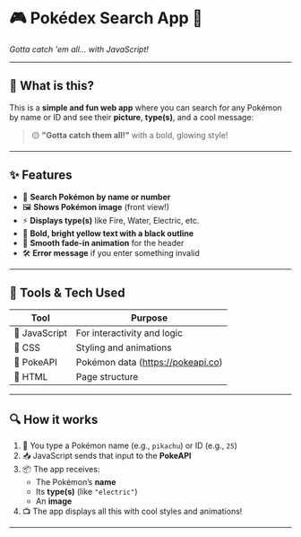 # 🎮 Pokédex Search App 📱  
*Gotta catch 'em all… with JavaScript!*

---

## 🧩 What is this?

This is a **simple and fun web app** where you can search for any Pokémon by name or ID and see their **picture**, **type(s)**, and a cool message:

> 🟡 **"Gotta catch them all!"** with a bold, glowing style!

---

## ✨ Features

- 🌟 **Search Pokémon by name or number**  
- 🖼️ **Shows Pokémon image** (front view!)  
- ⚡ **Displays type(s)** like Fire, Water, Electric, etc.  
- 🎨 **Bold, bright yellow text with a black outline**  
- 🌈 **Smooth fade-in animation** for the header  
- 🛠️ **Error message** if you enter something invalid

---

## 🧰 Tools & Tech Used

| Tool        | Purpose                        |
|-------------|---------------------------------|
| 🧪 JavaScript | For interactivity and logic     |
| 🎨 CSS        | Styling and animations          |
| 🔗 PokeAPI    | Pokémon data (https://pokeapi.co) |
| 🧱 HTML       | Page structure                 |

---

## 🔍 How it works

1. 🧍 You type a Pokémon name (e.g., `pikachu`) or ID (e.g., `25`)
2. 📥 JavaScript sends that input to the **PokeAPI**
3. 📦 The app receives:
   - The Pokémon’s **name**
   - Its **type(s)** (like `"electric"`)
   - An **image**
4. 📺 The app displays all this with cool styles and animations!

---